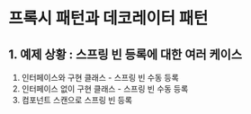 # 프록시 패턴과 데코레이터 패턴

## 1. 예제 상황 : 스프링 빈 등록에 대한 여러 케이스
1. 인터페이스와 구현 클래스 - 스프링 빈 수동 등록
2. 인터페이스 없이 구현 클래스 - 스프링 빈 수동 등록
3. 컴포넌트 스캔으로 스프링 빈 등록
 
